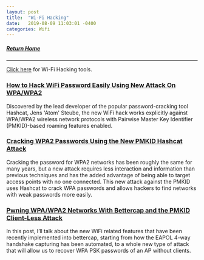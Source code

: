 ```yaml
---
layout: post
title:  "Wi-Fi Hacking"
date:   2019-08-09 11:03:01 -0400
categories: Wifi
---
```


##### [Return Home](https://thegetch.github.io/penetration/testing/resources/2020/07/24/Home/)

---

[Click here](https://thegetch.github.io/PenetrationTestingResources/WiFiHackingTools) for Wi-Fi Hacking tools.

### [How to Hack WiFi Password Easily Using New Attack On WPA/WPA2](https://thehackernews.com/2018/08/how-to-hack-wifi-password.html)

Discovered by the lead developer of the popular password-cracking tool Hashcat, Jens 'Atom' Steube, the new WiFi hack works explicitly against WPA/WPA2 wireless network protocols with Pairwise Master Key Identifier (PMKID)-based roaming features enabled.

### [Cracking WPA2 Passwords Using the New PMKID Hashcat Attack](<https://null-byte.wonderhowto.com/how-to/hack-wi-fi-cracking-wpa2-passwords-using-new-pmkid-hashcat-attack-0189379/>)

Cracking the password for WPA2 networks has been roughly the same for many years, but a new attack requires less interaction and information than previous techniques and has the added advantage of being able to target access points with no one connected. This new attack against the PMKID uses Hashcat to crack WPA passwords and allows hackers to find networks with weak passwords more easily.

### [Pwning WPA/WPA2 Networks With Bettercap and the PMKID Client-Less Attack](https://www.evilsocket.net/2019/02/13/Pwning-WiFi-networks-with-bettercap-and-the-PMKID-client-less-attack/#.XGUsG5SMxYE.reddit)

In this post, I’ll talk about the new WiFi related features that have been recently implemented into bettercap, starting from how the EAPOL 4-way handshake capturing has been automated, to a whole new type of attack that will allow us to recover WPA PSK passwords of an AP without clients.
